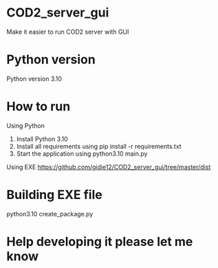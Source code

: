 # COD2_server_gui
Make it easier to run COD2 server with GUI

# Python version
Python version 3.10


# How to run
Using Python
1. Install Python 3.10
2. Install all requirements using pip install -r requirements.txt
3. Start the application using python3.10 main.py

Using EXE
https://github.com/gidie12/COD2_server_gui/tree/master/dist

# Building EXE file
python3.10 create_package.py

# Help developing it please let me know
